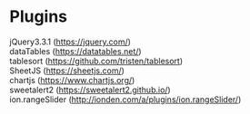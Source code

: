 # Plugins
jQuery3.3.1 (https://jquery.com/)  
dataTables (https://datatables.net/)  
tablesort (https://github.com/tristen/tablesort)  
SheetJS (https://sheetjs.com/)  
chartjs (https://www.chartjs.org/)  
sweetalert2 (https://sweetalert2.github.io/)  
ion.rangeSlider (http://ionden.com/a/plugins/ion.rangeSlider/)
